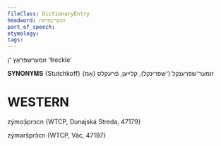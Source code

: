 ```yaml
---
fileClass: DictionaryEntry
headword: זומערשפּראָץ
part_of_speech: 
etymology: 
tags: 
---
```

זומערשפּראָץ
־ן
'freckle'

𝐒𝐘𝐍𝐎𝐍𝐘𝐌𝐒 {Stutchkoff}
זומער־שפּרענקל (־שפּרינקל), קלײַען, פֿרעקלס {אַמ}

WESTERN
========

zýmα̣šprɔcn {WTCP, Dunajská Streda, 47179}

zýməršprɔ̀cn {WTCP, Vác, 47197}